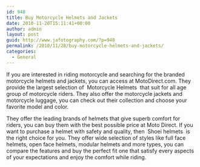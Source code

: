 ```yaml
---
id: 948
title: Buy Motorcycle Helmets and Jackets
date: 2010-11-28T15:11:41+00:00
author: admin
layout: post
guid: http://www.jafotography.com/?p=948
permalink: /2010/11/28/buy-motorcycle-helmets-and-jackets/
categories:
  - General
---
```

If you are interested in riding motorcycle and searching for the branded motorcycle helmets and jackets, you can access at MotoDirect.com. They provide the largest selection of &nbsp;Motorcycle Helmets&nbsp; that suit for all age group of motorcycle riders. They also offer the motorcycle jackets and motorcycle luggage, you can check out their collection and choose your favorite model and color. 

They offer the leading brands of helmets that give superb comfort for riders, you can buy them with the best possible price at Moto Direct. If you want to purchase a helmet with safety and quality, then &nbsp;Shoei helmets&nbsp; is the right choice for you. They offer wide selection of styles like full face helmets, open face helmets, modular helmets and more types, you can compare the features and buy the perfect fit one that satisfy every aspects of your expectations and enjoy the comfort while riding.
